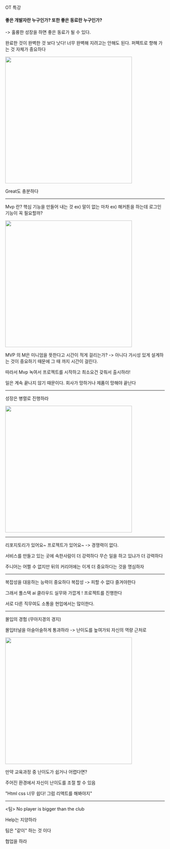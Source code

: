 OT 특강

#### 좋은 개발자란 누구인가? 또한 좋은 동료란 누구인가?
-> 훌륭한 성장을 하면 좋은 동료가 될 수 있다.

완료한 것이 완벽한 것 보다 낫다! 너무 완벽해 지려고는 안해도 된다.
퍼펙트로 향해 가는 것 자체가 중요하다

<img src="https://github.com/user-attachments/assets/6190abfd-63b5-4748-8ee5-97ef788b8341" width="400" height="400"/>

Great도 충분하다

---

Mvp 란? 핵심 기능을 만들어 내는 것
ex) 말이 없는 마차
ex) 해커톤을 하는데 로그인 기능이 꼭 필요할까?

<img src="https://github.com/user-attachments/assets/e7b0f7ce-f81d-481b-b2f5-41d9faa46901" width="400" height="400"/>

MVP 의 M은 미니엄을 뜻한다고
시간이 적게 걸리는가?
-> 아니다 가시성 있게 설계하는 것이 중요하기 때문에 그 때 까지 시간이 걸린다.

따라서 Mvp 녹여서 프로젝트를 시작하고
최소요건 갖춰서 출시하라!

일은 계속 끝나지 않기 때문이다.
회사가 망하거나 제품이 망해야 끝난다

---

성장은 병렬로 진행하라

<img src="https://github.com/user-attachments/assets/ae1aae0c-bf6d-4b0f-8363-55a664ff21be" width="400" height="400"/>

---

리포지토리가 있어요~ 프로젝트가 있어요~
-> 경쟁력이 없다.


서비스를 만들고 있는 곳에 속한사람이 더 강력하다
무슨 일을 하고 있냐가 더 강력하다

주니어는 어쩔 수 없지만 뒤의 커리어에는 이게 더 중요하다는 것을 명심하자

---


복잡성을 대응하는 능력이 중요하다
복잡성 -> 피할 수 없다 즐겨야한다

그래서 풀스택 ai 클라우드 실무와 가깝게 !
프로젝트를 진행한다

서로 다른 직무여도 소통을 현업에서는 많이한다.

---


몰입의 경험 (무아지경의 경지)

몰입터널을 아슬아슬하게 통과하라
-> 난이도를 높여가되 자신의 역량 근처로

<img src="https://github.com/user-attachments/assets/3e503c39-06e7-43f7-bda2-b557525f0975" width="400" height="400"/>

만약 교육과정 중 난이도가 쉽거나 어렵다면?

주어진 환경에서 자신이 난이도를 조절 할 수 있음

"Html css 너무 쉽다! 그럼 리액트를 해봐야지"


---
<팀>
No player is bigger than the club

Help는 지양하라

팀은 "같이" 하는 것 이다

협업을 하라

